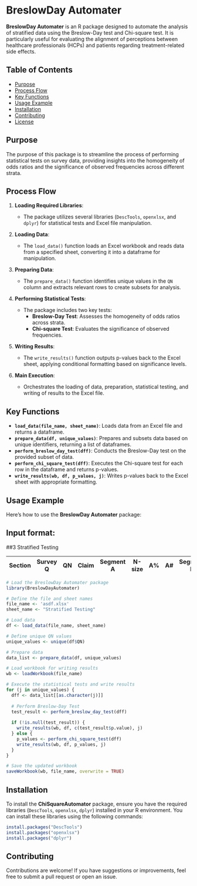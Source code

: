 # BreslowDay Automater

**BreslowDay Automater** is an R package designed to automate the analysis of stratified data using the Breslow-Day test and Chi-square test. It is particularly useful for evaluating the alignment of perceptions between healthcare professionals (HCPs) and patients regarding treatment-related side effects.

## Table of Contents

- [Purpose](#purpose)
- [Process Flow](#process-flow)
- [Key Functions](#key-functions)
- [Usage Example](#usage-example)
- [Installation](#installation)
- [Contributing](#contributing)
- [License](#license)

## Purpose

The purpose of this package is to streamline the process of performing statistical tests on survey data, providing insights into the homogeneity of odds ratios and the significance of observed frequencies across different strata.

## Process Flow

1. **Loading Required Libraries**:
   - The package utilizes several libraries (`DescTools`, `openxlsx`, and `dplyr`) for statistical tests and Excel file manipulation.

2. **Loading Data**:
   - The `load_data()` function loads an Excel workbook and reads data from a specified sheet, converting it into a dataframe for manipulation.

3. **Preparing Data**:
   - The `prepare_data()` function identifies unique values in the `QN` column and extracts relevant rows to create subsets for analysis.

4. **Performing Statistical Tests**:
   - The package includes two key tests:
     - **Breslow-Day Test**: Assesses the homogeneity of odds ratios across strata.
     - **Chi-square Test**: Evaluates the significance of observed frequencies.

5. **Writing Results**:
   - The `write_results()` function outputs p-values back to the Excel sheet, applying conditional formatting based on significance levels.

6. **Main Execution**:
   - Orchestrates the loading of data, preparation, statistical testing, and writing of results to the Excel file.

## Key Functions

- **`load_data(file_name, sheet_name)`**: Loads data from an Excel file and returns a dataframe.
- **`prepare_data(df, unique_values)`**: Prepares and subsets data based on unique identifiers, returning a list of dataframes.
- **`perform_breslow_day_test(dff)`**: Conducts the Breslow-Day test on the provided subset of data.
- **`perform_chi_square_test(dff)`**: Executes the Chi-square test for each row in the dataframe and returns p-values.
- **`write_results(wb, df, p_values, j)`**: Writes p-values back to the Excel sheet with appropriate formatting.

## Usage Example

Here’s how to use the **BreslowDay Automater** package:

## Input format:
##3 Stratified Testing

| Section | Survey Q | QN | Claim | Segment A | N-size | A% | A# | Segment B | N-size | B% | B# | p-value |
|---------|----------|----|-------|------------|--------|----|----|------------|--------|----|----|---------|


```r
# Load the BreslowDay Automater package
library(BreslowDayAutomater)

# Define the file and sheet names
file_name <- 'asdf.xlsx'
sheet_name <- "Stratified Testing"

# Load data
df <- load_data(file_name, sheet_name)

# Define unique QN values
unique_values <- unique(df$QN)

# Prepare data
data_list <- prepare_data(df, unique_values)

# Load workbook for writing results
wb <- loadWorkbook(file_name)

# Execute the statistical tests and write results
for (j in unique_values) {
  dff <- data_list[[as.character(j)]]
  
  # Perform Breslow-Day Test
  test_result <- perform_breslow_day_test(dff)
  
  if (!is.null(test_result)) {
    write_results(wb, df, c(test_result$p.value), j)
  } else {
    p_values <- perform_chi_square_test(dff)
    write_results(wb, df, p_values, j)
  }
}

# Save the updated workbook
saveWorkbook(wb, file_name, overwrite = TRUE)
```
## Installation

To install the **ChiSquareAutomator** package, ensure you have the required libraries (`DescTools`, `openxlsx`, `dplyr`) installed in your R environment. You can install these libraries using the following commands:

```r
install.packages("DescTools")
install.packages("openxlsx")
install.packages("dplyr")
```
## Contributing

Contributions are welcome! If you have suggestions or improvements, feel free to submit a pull request or open an issue.
